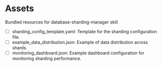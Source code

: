 # Assets

Bundled resources for database-sharding-manager skill

- [ ] sharding_config_template.yaml: Template for the sharding configuration file.
- [ ] example_data_distribution.json: Example of data distribution across shards.
- [ ] monitoring_dashboard.json: Example dashboard configuration for monitoring sharding performance.
